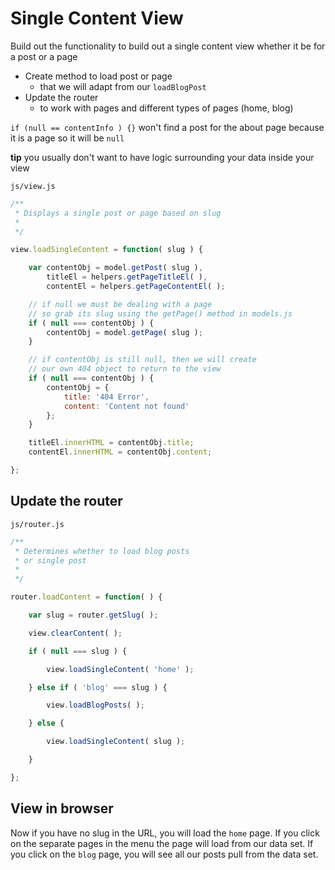 # Single Content View
Build out the functionality to build out a single content 
view whether it be for a post or a page

* Create method to load post or page
    - that we will adapt from our `loadBlogPost`
* Update the router
    - to work with pages and different types of pages 
    (home, blog)

`if (null == contentInfo ) {}` won't find a post for 
the about page because it is a page so it will be `null`

**tip** you usually don't want to have logic surrounding 
your data inside your view

`js/view.js`

```js
/**
 * Displays a single post or page based on slug
 *
 */

view.loadSingleContent = function( slug ) {

    var contentObj = model.getPost( slug ),
        titleEl = helpers.getPageTitleEl( ),
        contentEl = helpers.getPageContentEl( );

    // if null we must be dealing with a page
    // so grab its slug using the getPage() method in models.js
    if ( null === contentObj ) {
        contentObj = model.getPage( slug );
    }

    // if contentObj is still null, then we will create
    // our own 404 object to return to the view
    if ( null === contentObj ) {
        contentObj = {
            title: '404 Error',
            content: 'Content not found'
        };
    }

    titleEl.innerHTML = contentObj.title;
    contentEl.innerHTML = contentObj.content;

};
```

## Update the router

`js/router.js`

```js
/**
 * Determines whether to load blog posts
 * or single post
 *
 */

router.loadContent = function( ) {

    var slug = router.getSlug( );

    view.clearContent( );

    if ( null === slug ) {

        view.loadSingleContent( 'home' );

    } else if ( 'blog' === slug ) {

        view.loadBlogPosts( );

    } else {

        view.loadSingleContent( slug );

    }

};
```

## View in browser
Now if you have no slug in the URL, you will load the `home`
page. If you click on the separate pages in the menu the
page will load from our data set. If you click on the
`blog` page, you will see all our posts pull from the
data set.




